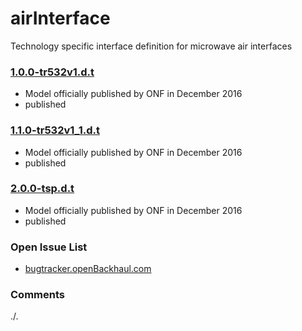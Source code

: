# airInterface
Technology specific interface definition for microwave air interfaces

### [1.0.0-tr532v1.d.t](./https://github.com/openBackhaul/airInterface/tree/TR532v1_0)
- Model officially published by ONF in December 2016
- published

### [1.1.0-tr532v1_1.d.t](./https://github.com/openBackhaul/airInterface/tree/TR532v1_1)
- Model officially published by ONF in December 2016
- published

### [2.0.0-tsp.d.t](./https://github.com/openBackhaul/airInterface/tree/tsp)
- Model officially published by ONF in December 2016
- published

### Open Issue List
- [bugtracker.openBackhaul.com](https://bugtracker.openBackhaul.com)

### Comments
./.
